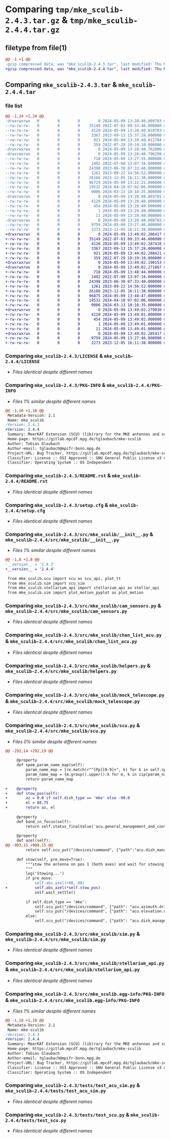 # Comparing `tmp/mke_sculib-2.4.3.tar.gz` & `tmp/mke_sculib-2.4.4.tar.gz`

## filetype from file(1)

```diff
@@ -1 +1 @@
-gzip compressed data, was "mke_sculib-2.4.3.tar", last modified: Thu May  9 13:28:40 2024, max compression
+gzip compressed data, was "mke_sculib-2.4.4.tar", last modified: Thu May  9 13:49:02 2024, max compression
```

## Comparing `mke_sculib-2.4.3.tar` & `mke_sculib-2.4.4.tar`

### file list

```diff
@@ -1,24 +1,24 @@
-drwxrwxrwx   0        0        0        0 2024-05-09 13:28:40.809783 mke_sculib-2.4.3/
--rw-rw-rw-   0        0        0    35149 2022-07-03 09:33:46.000000 mke_sculib-2.4.3/LICENSE
--rw-rw-rw-   0        0        0     4120 2024-05-09 13:28:40.810783 mke_sculib-2.4.3/PKG-INFO
--rw-rw-rw-   0        0        0     3367 2023-09-13 15:37:28.000000 mke_sculib-2.4.3/README.rst
--rw-rw-rw-   0        0        0      921 2024-05-09 13:28:40.811784 mke_sculib-2.4.3/setup.cfg
--rw-rw-rw-   0        0        0      359 2022-07-29 10:19:10.000000 mke_sculib-2.4.3/setup.py
-drwxrwxrwx   0        0        0        0 2024-05-09 13:28:40.762006 mke_sculib-2.4.3/src/
-drwxrwxrwx   0        0        0        0 2024-05-09 13:28:40.796299 mke_sculib-2.4.3/src/mke_sculib/
--rw-rw-rw-   0        0        0      718 2024-05-09 13:27:55.000000 mke_sculib-2.4.3/src/mke_sculib/__init__.py
--rw-rw-rw-   0        0        0     1492 2022-07-08 13:07:16.000000 mke_sculib-2.4.3/src/mke_sculib/cam_sensors.py
--rw-rw-rw-   0        0        0    24398 2023-06-30 07:33:40.000000 mke_sculib-2.4.3/src/mke_sculib/chan_list_acu.py
--rw-rw-rw-   0        0        0     1261 2023-09-22 14:56:52.000000 mke_sculib-2.4.3/src/mke_sculib/helpers.py
--rw-rw-rw-   0        0        0    26166 2023-12-05 16:11:38.000000 mke_sculib-2.4.3/src/mke_sculib/mock_telescope.py
--rw-rw-rw-   0        0        0    96729 2024-05-09 13:22:22.000000 mke_sculib-2.4.3/src/mke_sculib/scu.py
--rw-rw-rw-   0        0        0    19532 2024-04-10 07:02:06.000000 mke_sculib-2.4.3/src/mke_sculib/sim.py
--rw-rw-rw-   0        0        0     9006 2024-03-13 10:18:35.000000 mke_sculib-2.4.3/src/mke_sculib/stellarium_api.py
-drwxrwxrwx   0        0        0        0 2024-05-09 13:28:40.803781 mke_sculib-2.4.3/src/mke_sculib.egg-info/
--rw-rw-rw-   0        0        0     4120 2024-05-09 13:28:40.000000 mke_sculib-2.4.3/src/mke_sculib.egg-info/PKG-INFO
--rw-rw-rw-   0        0        0      454 2024-05-09 13:28:40.000000 mke_sculib-2.4.3/src/mke_sculib.egg-info/SOURCES.txt
--rw-rw-rw-   0        0        0        1 2024-05-09 13:28:40.000000 mke_sculib-2.4.3/src/mke_sculib.egg-info/dependency_links.txt
--rw-rw-rw-   0        0        0       11 2024-05-09 13:28:40.000000 mke_sculib-2.4.3/src/mke_sculib.egg-info/top_level.txt
-drwxrwxrwx   0        0        0        0 2024-05-09 13:28:40.808783 mke_sculib-2.4.3/tests/
--rw-rw-rw-   0        0        0     9759 2024-05-09 13:27:46.000000 mke_sculib-2.4.3/tests/test_acu_sim.py
--rw-rw-rw-   0        0        0     2273 2023-12-05 16:11:38.000000 mke_sculib-2.4.3/tests/test_scu.py
+drwxrwxrwx   0        0        0        0 2024-05-09 13:49:02.286417 mke_sculib-2.4.4/
+-rw-rw-rw-   0        0        0    35149 2022-07-03 09:33:46.000000 mke_sculib-2.4.4/LICENSE
+-rw-rw-rw-   0        0        0     4120 2024-05-09 13:49:02.287418 mke_sculib-2.4.4/PKG-INFO
+-rw-rw-rw-   0        0        0     3367 2023-09-13 15:37:28.000000 mke_sculib-2.4.4/README.rst
+-rw-rw-rw-   0        0        0      921 2024-05-09 13:49:02.288421 mke_sculib-2.4.4/setup.cfg
+-rw-rw-rw-   0        0        0      359 2022-07-29 10:19:10.000000 mke_sculib-2.4.4/setup.py
+drwxrwxrwx   0        0        0        0 2024-05-09 13:49:02.190153 mke_sculib-2.4.4/src/
+drwxrwxrwx   0        0        0        0 2024-05-09 13:49:02.271867 mke_sculib-2.4.4/src/mke_sculib/
+-rw-rw-rw-   0        0        0      718 2024-05-09 13:48:44.000000 mke_sculib-2.4.4/src/mke_sculib/__init__.py
+-rw-rw-rw-   0        0        0     1492 2022-07-08 13:07:16.000000 mke_sculib-2.4.4/src/mke_sculib/cam_sensors.py
+-rw-rw-rw-   0        0        0    24398 2023-06-30 07:33:40.000000 mke_sculib-2.4.4/src/mke_sculib/chan_list_acu.py
+-rw-rw-rw-   0        0        0     1261 2023-09-22 14:56:52.000000 mke_sculib-2.4.4/src/mke_sculib/helpers.py
+-rw-rw-rw-   0        0        0    26166 2023-12-05 16:11:38.000000 mke_sculib-2.4.4/src/mke_sculib/mock_telescope.py
+-rw-rw-rw-   0        0        0    96875 2024-05-09 13:48:47.000000 mke_sculib-2.4.4/src/mke_sculib/scu.py
+-rw-rw-rw-   0        0        0    19532 2024-04-10 07:02:06.000000 mke_sculib-2.4.4/src/mke_sculib/sim.py
+-rw-rw-rw-   0        0        0     9006 2024-03-13 10:18:35.000000 mke_sculib-2.4.4/src/mke_sculib/stellarium_api.py
+drwxrwxrwx   0        0        0        0 2024-05-09 13:49:02.279030 mke_sculib-2.4.4/src/mke_sculib.egg-info/
+-rw-rw-rw-   0        0        0     4120 2024-05-09 13:49:01.000000 mke_sculib-2.4.4/src/mke_sculib.egg-info/PKG-INFO
+-rw-rw-rw-   0        0        0      454 2024-05-09 13:49:02.000000 mke_sculib-2.4.4/src/mke_sculib.egg-info/SOURCES.txt
+-rw-rw-rw-   0        0        0        1 2024-05-09 13:49:01.000000 mke_sculib-2.4.4/src/mke_sculib.egg-info/dependency_links.txt
+-rw-rw-rw-   0        0        0       11 2024-05-09 13:49:01.000000 mke_sculib-2.4.4/src/mke_sculib.egg-info/top_level.txt
+drwxrwxrwx   0        0        0        0 2024-05-09 13:49:02.285417 mke_sculib-2.4.4/tests/
+-rw-rw-rw-   0        0        0     9759 2024-05-09 13:27:46.000000 mke_sculib-2.4.4/tests/test_acu_sim.py
+-rw-rw-rw-   0        0        0     2273 2023-12-05 16:11:38.000000 mke_sculib-2.4.4/tests/test_scu.py
```

### Comparing `mke_sculib-2.4.3/LICENSE` & `mke_sculib-2.4.4/LICENSE`

 * *Files identical despite different names*

### Comparing `mke_sculib-2.4.3/PKG-INFO` & `mke_sculib-2.4.4/PKG-INFO`

 * *Files 1% similar despite different names*

```diff
@@ -1,10 +1,10 @@
 Metadata-Version: 2.1
 Name: mke_sculib
-Version: 2.4.3
+Version: 2.4.4
 Summary: MeerKAT Extension (SCU) (lib)rary for the MKE antennas and some basic simulators
 Home-page: https://gitlab.mpcdf.mpg.de/tglaubach/mke-sculib
 Author: Tobias Glaubach
 Author-email: tglaubach@mpifr-bonn.mpg.de
 Project-URL: Bug Tracker, https://gitlab.mpcdf.mpg.de/tglaubach/mke-sculib/-/issues
 Classifier: License :: OSI Approved :: GNU General Public License v3 or later (GPLv3+)
 Classifier: Operating System :: OS Independent
```

### Comparing `mke_sculib-2.4.3/README.rst` & `mke_sculib-2.4.4/README.rst`

 * *Files identical despite different names*

### Comparing `mke_sculib-2.4.3/setup.cfg` & `mke_sculib-2.4.4/setup.cfg`

 * *Files identical despite different names*

### Comparing `mke_sculib-2.4.3/src/mke_sculib/__init__.py` & `mke_sculib-2.4.4/src/mke_sculib/__init__.py`

 * *Files 1% similar despite different names*

```diff
@@ -1,8 +1,8 @@
-__version__ = '2.4.3'
+__version__ = '2.4.4'
 
 from mke_sculib.scu import scu as scu_api, plot_tt
 from mke_sculib.sim import scu_sim
 from mke_sculib.stellarium_api import stellarium_api as stellar_api
 from mke_sculib.sim import plot_motion_pyplot as plot_motion
```

### Comparing `mke_sculib-2.4.3/src/mke_sculib/cam_sensors.py` & `mke_sculib-2.4.4/src/mke_sculib/cam_sensors.py`

 * *Files identical despite different names*

### Comparing `mke_sculib-2.4.3/src/mke_sculib/chan_list_acu.py` & `mke_sculib-2.4.4/src/mke_sculib/chan_list_acu.py`

 * *Files identical despite different names*

### Comparing `mke_sculib-2.4.3/src/mke_sculib/helpers.py` & `mke_sculib-2.4.4/src/mke_sculib/helpers.py`

 * *Files identical despite different names*

### Comparing `mke_sculib-2.4.3/src/mke_sculib/mock_telescope.py` & `mke_sculib-2.4.4/src/mke_sculib/mock_telescope.py`

 * *Files identical despite different names*

### Comparing `mke_sculib-2.4.3/src/mke_sculib/scu.py` & `mke_sculib-2.4.4/src/mke_sculib/scu.py`

 * *Files 0% similar despite different names*

```diff
@@ -292,14 +292,19 @@
     
     @property
     def spem_param_name_map(self):
         param_name_map = [re.match(r"^[Pp][0-9]+", k) for k in self.spem_keys]
         param_name_map = {m.group().upper():k for m, k in zip(param_name_map, self.spem_keys)}
         return param_name_map
     
+    @property
+    def stow_pos(self):
+        az = 0.0 if self.dish_type == 'mke' else -90.0
+        el = 88.75
+        return az, el
 
     @property
     def band_in_focus(self):
         return self.status_finalValue('acu.general_management_and_controller.feed_indexer_pos')
 
     @property
     def azel(self):
@@ -903,15 +908,15 @@
         return self.scu_put("/devices/command", {"path":"acu.dish_management_controller.set_power_mode","params":{"action":"1"}}).text
 
     def stow(self, pre_move=True):
         """stow the antenna on pos 1 (both axes) and wait for stowing to be completed
         """
         log('Stowing...')
         if pre_move:
-            self.abs_azel(+90, 88)
+            self.abs_azel(*self.stow_pos)
             self.wait_settle()
 
         if self.dish_type == 'mke':
             self.scu_put("/devices/command", {"path": "acu.azimuth.drive_to_stow", "params":{"action": "1"}})
             self.scu_put("/devices/command", {"path": "acu.elevation.drive_to_stow", "params":{"action": "1"}})
         else:
             self.scu_put("/devices/command", {"path": "acu.dish_management_controller.stow", "params": {"action": "1"}})
```

### Comparing `mke_sculib-2.4.3/src/mke_sculib/sim.py` & `mke_sculib-2.4.4/src/mke_sculib/sim.py`

 * *Files identical despite different names*

### Comparing `mke_sculib-2.4.3/src/mke_sculib/stellarium_api.py` & `mke_sculib-2.4.4/src/mke_sculib/stellarium_api.py`

 * *Files identical despite different names*

### Comparing `mke_sculib-2.4.3/src/mke_sculib.egg-info/PKG-INFO` & `mke_sculib-2.4.4/src/mke_sculib.egg-info/PKG-INFO`

 * *Files 1% similar despite different names*

```diff
@@ -1,10 +1,10 @@
 Metadata-Version: 2.1
 Name: mke-sculib
-Version: 2.4.3
+Version: 2.4.4
 Summary: MeerKAT Extension (SCU) (lib)rary for the MKE antennas and some basic simulators
 Home-page: https://gitlab.mpcdf.mpg.de/tglaubach/mke-sculib
 Author: Tobias Glaubach
 Author-email: tglaubach@mpifr-bonn.mpg.de
 Project-URL: Bug Tracker, https://gitlab.mpcdf.mpg.de/tglaubach/mke-sculib/-/issues
 Classifier: License :: OSI Approved :: GNU General Public License v3 or later (GPLv3+)
 Classifier: Operating System :: OS Independent
```

### Comparing `mke_sculib-2.4.3/tests/test_acu_sim.py` & `mke_sculib-2.4.4/tests/test_acu_sim.py`

 * *Files identical despite different names*

### Comparing `mke_sculib-2.4.3/tests/test_scu.py` & `mke_sculib-2.4.4/tests/test_scu.py`

 * *Files identical despite different names*

